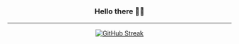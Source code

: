 <div align="center">

  ### Hello there 👋🏻
  ***
  [![GitHub Streak](https://streak-stats.demolab.com?user=DJAruun&theme=algolia&hide_border=true)](https://git.io/streak-stats)
</div>
